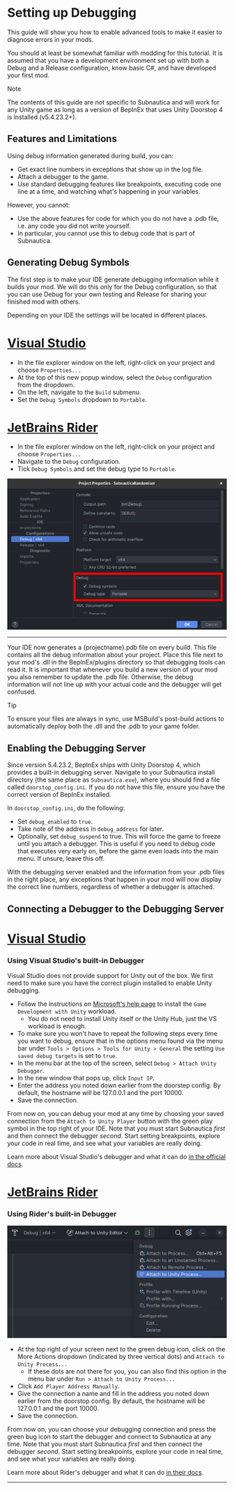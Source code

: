 # Setting up Debugging

This guide will show you how to enable advanced tools to make it easier to diagnose errors in your mods.

You should at least be somewhat familiar with modding for this tutorial. It is assumed that you have a development
environment set up with both a Debug and a Release configuration, know basic C#, and have developed your first mod.

> [!NOTE]
> The contents of this guide are not specific to Subnautica and will work for any Unity game as long as a
> version of BepInEx that uses Unity Doorstop 4 is installed (v5.4.23.2+).


## Features and Limitations

Using debug information generated during build, you can:

- Get exact line numbers in exceptions that show up in the log file.
- Attach a debugger to the game.
- Use standard debugging features like breakpoints, executing code one line at a time, and watching what's happening in
  your variables.

However, you cannot:

- Use the above features for code for which you do not have a .pdb file, i.e. any code you did not write yourself.
- In particular, you cannot use this to debug code that is part of Subnautica.


## Generating Debug Symbols

The first step is to make your IDE generate debugging information while it builds your mod. We will do this only for
the Debug configuration, so that you can use Debug for your own testing and Release for sharing your finished mod with
others.

Depending on your IDE the settings will be located in different places.

# [Visual Studio](#tab/vs)

- In the file explorer window on the left, right-click on your project and choose `Properties...`
- At the top of this new popup window, select the `Debug` configuration from the dropdown.
- On the left, navigate to the `Build` submenu.
- Set the `Debug Symbols` dropdown to `Portable`.

# [JetBrains Rider](#tab/rider)

- In the file explorer window on the left, right-click on your project and choose `Properties...`
- Navigate to the `Debug` configuration.
- Tick `Debug Symbols` and set the debug type to `Portable`.

![debugging-rider-project-properties](../images/guides/debugging-rider-project-properties.png)

---

Your IDE now generates a {projectname}.pdb file on every build. This file contains all the debug information about your
project. Place this file next to your mod's .dll in the BepInEx/plugins directory so that debugging tools can read it.
It is important that whenever you build a new version of your mod you also remember to update the .pdb file.
Otherwise, the debug information will not line up with your actual code and the debugger will get confused.

> [!TIP]
> To ensure your files are always in sync, use MSBuild's post-build actions to automatically deploy both the .dll and
> the .pdb to your game folder.


## Enabling the Debugging Server

Since version 5.4.23.2, BepInEx ships with Unity Doorstop 4, which provides a built-in debugging server. Navigate to
your Subnautica install directory (the same place as `Subnautica.exe`), where you should find a file called `doorstop_config.ini`. If you do not have this
file, ensure you have the correct version of BepInEx installed.

In `doorstop_config.ini`, do the following:

- Set `debug_enabled` to `true`.
- Take note of the address in `debug_address` for later.
- Optionally, set `debug_suspend` to true. This will force the game to freeze until you attach a debugger. This is useful
  if you need to debug code that executes very early on, before the game even loads into the main menu. If unsure, leave
  this off.

With the debugging server enabled and the information from your .pdb files in the right place,
any exceptions that happen in your mod will now display the correct line numbers, regardless of whether a debugger is
attached.


## Connecting a Debugger to the Debugging Server

# [Visual Studio](#tab/vs)

### Using Visual Studio's built-in Debugger

Visual Studio does not provide support for Unity out of the box. We first need to make sure you have the correct plugin
installed to enable Unity debugging.

- Follow the instructions on [Microsoft's help page](https://learn.microsoft.com/en-us/visualstudio/gamedev/unity/get-started/getting-started-with-visual-studio-tools-for-unity?pivots=windows)
  to install the `Game Development with Unity` workload.
  - You do not need to install Unity itself or the Unity Hub, just the VS workload is enough.
- To make sure you won't have to repeat the following steps every time you want to debug, ensure that in the options
  menu found via the menu bar under `Tools > Options > Tools for Unity > General` the setting `Use saved debug targets`
  is set to `true`.
- In the menu bar at the top of the screen, select `Debug > Attach Unity Debugger`.
- In the new window that pops up, click `Input IP`.
- Enter the address you noted down earlier from the doorstep config. By default, the
  hostname will be 127.0.0.1 and the port 10000.
- Save the connection.

From now on, you can debug your mod at any time by choosing your saved connection from the
`Attach to Unity Player` button with the green play symbol in the top right of your IDE.
Note that you must start Subnautica *first* and then connect the debugger *second*. Start
setting breakpoints, explore your code in real time, and see what your variables are really doing.

Learn more about Visual Studio's debugger and what it can do [in the official docs](https://learn.microsoft.com/en-us/visualstudio/debugger/debugger-feature-tour?view=vs-2022).

# [JetBrains Rider](#tab/rider)

### Using Rider's built-in Debugger

![debugging-rider-attach-process.png](../images/guides/debugging-rider-attach-process.png)

- At the top right of your screen next to the green debug icon, click on the More Actions dropdown (indicated by
  three vertical dots) and `Attach to Unity Process...`
  - If these dots are not there for you, you can also find this option in the menu bar under
    `Run > Attach to Unity Process...`
- Click `Add Player Address Manually`.
- Give the connection a name and fill in the address you noted down earlier from the doorstop config. By default, the
  hostname will be 127.0.0.1 and the port 10000.
- Save the connection.

From now on, you can choose your debugging connection and press the green bug icon to start the debugger and connect
to Subnautica at any time. Note that you must start Subnautica *first* and then connect the debugger *second*. Start
setting breakpoints, explore your code in real time, and see what your variables are really doing.

Learn more about Rider's debugger and what it can do [in their docs](https://www.jetbrains.com/help/rider/Debugging_Code.html).

---
